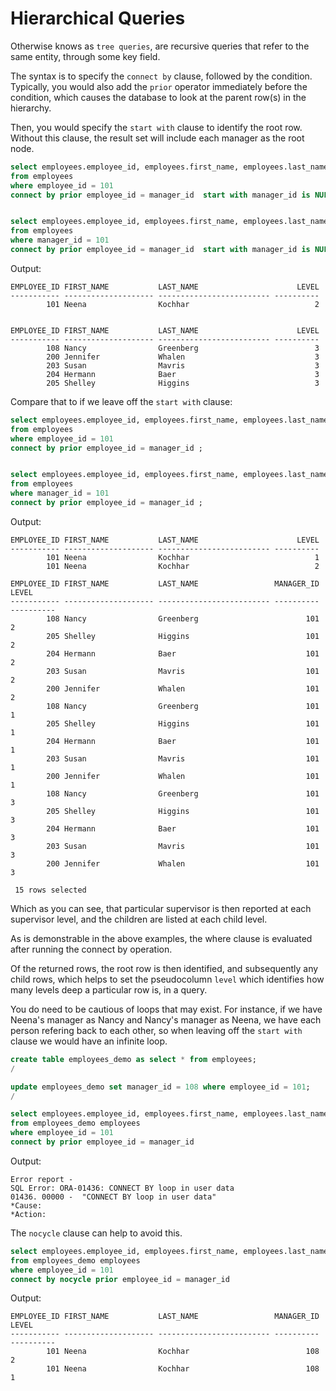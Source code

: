 # Hierarchical Queries

Otherwise knows as `tree queries`, are recursive queries that refer to the same entity, through some key field.

The syntax is to specify the `connect by` clause, followed by the condition. Typically, you would also add the `prior` operator immediately before the condition, which causes the database to look at the parent row(s) in the hierarchy.

Then, you would specify the `start with` clause to identify the root row. Without this clause, the result set will include each manager as the root node.

```sql
select employees.employee_id, employees.first_name, employees.last_name, level
from employees
where employee_id = 101
connect by prior employee_id = manager_id  start with manager_id is NULL;


select employees.employee_id, employees.first_name, employees.last_name, level
from employees
where manager_id = 101
connect by prior employee_id = manager_id  start with manager_id is NULL;
```
Output:
```
EMPLOYEE_ID FIRST_NAME           LAST_NAME                      LEVEL
----------- -------------------- ------------------------- ----------
        101 Neena                Kochhar                            2


EMPLOYEE_ID FIRST_NAME           LAST_NAME                      LEVEL
----------- -------------------- ------------------------- ----------
        108 Nancy                Greenberg                          3
        200 Jennifer             Whalen                             3
        203 Susan                Mavris                             3
        204 Hermann              Baer                               3
        205 Shelley              Higgins                            3
```

Compare that to if we leave off the `start with` clause:

```sql
select employees.employee_id, employees.first_name, employees.last_name, level
from employees
where employee_id = 101
connect by prior employee_id = manager_id ;


select employees.employee_id, employees.first_name, employees.last_name, employees.manager_id, level
from employees
where manager_id = 101
connect by prior employee_id = manager_id ;
```
Output:
```
EMPLOYEE_ID FIRST_NAME           LAST_NAME                      LEVEL
----------- -------------------- ------------------------- ----------
        101 Neena                Kochhar                            1
        101 Neena                Kochhar                            2

EMPLOYEE_ID FIRST_NAME           LAST_NAME                 MANAGER_ID      LEVEL
----------- -------------------- ------------------------- ---------- ----------
        108 Nancy                Greenberg                        101          2
        205 Shelley              Higgins                          101          2
        204 Hermann              Baer                             101          2
        203 Susan                Mavris                           101          2
        200 Jennifer             Whalen                           101          2
        108 Nancy                Greenberg                        101          1
        205 Shelley              Higgins                          101          1
        204 Hermann              Baer                             101          1
        203 Susan                Mavris                           101          1
        200 Jennifer             Whalen                           101          1
        108 Nancy                Greenberg                        101          3
        205 Shelley              Higgins                          101          3
        204 Hermann              Baer                             101          3
        203 Susan                Mavris                           101          3
        200 Jennifer             Whalen                           101          3

 15 rows selected
```

Which as you can see, that particular supervisor is then reported at each supervisor level, and the children are listed at each child level.

As is demonstrable in the above examples, the where clause is evaluated after running the connect by operation.

Of the returned rows, the root row is then identified, and subsequently any child rows, which helps to set the pseudocolumn `level` which identifies how many levels deep a particular row is, in a query.

You do need to be cautious of loops that may exist. For instance, if we have Neena's manager as Nancy and Nancy's manager as Neena, we have each person refering back to each other, so when leaving off the `start with` clause we would have an infinite loop.

```sql
create table employees_demo as select * from employees;
/

update employees_demo set manager_id = 108 where employee_id = 101;
/

select employees.employee_id, employees.first_name, employees.last_name, employees.manager_id, level
from employees_demo employees
where employee_id = 101
connect by prior employee_id = manager_id
```
Output:
```
Error report -
SQL Error: ORA-01436: CONNECT BY loop in user data
01436. 00000 -  "CONNECT BY loop in user data"
*Cause:
*Action:
```

The `nocycle` clause can help to avoid this.

```sql
select employees.employee_id, employees.first_name, employees.last_name, employees.manager_id, level
from employees_demo employees
where employee_id = 101
connect by nocycle prior employee_id = manager_id
```
Output:
```
EMPLOYEE_ID FIRST_NAME           LAST_NAME                 MANAGER_ID      LEVEL
----------- -------------------- ------------------------- ---------- ----------
        101 Neena                Kochhar                          108          2
        101 Neena                Kochhar                          108          1
```
